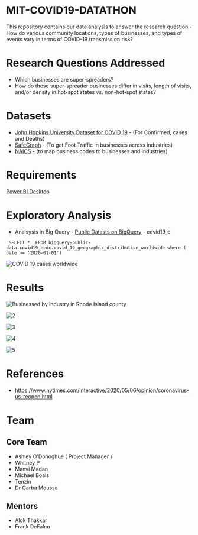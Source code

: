 # MIT-COVID19-DATATHON
This repository contains our data analysis to answer the research question - How do various community locations, types of businesses, and types of events vary in terms of COVID-19 transmission risk?

# Research Questions Addressed
* Which businesses are super-spreaders? 
* How do these super-spreader businesses differ in visits, length of visits, and/or density in hot-spot states vs. non-hot-spot states?

# Datasets
* [John Hopkins University Dataset for COVID 19](https://github.com/CSSEGISandData/COVID-19) - (For Confirmed, cases and Deaths) 
* [SafeGraph](https://www.safegraph.com/covid-19-data-consortium) - (To get Foot Traffic in businesses across industries)
* [NAICS](https://www.naics.com/search/) - (to map business codes to businesses and industries)

# Requirements 
[Power BI Desktop](https://powerbi.microsoft.com/en-us/desktop/)

# Exploratory Analysis 
* Analsysis in Big Query - [Public Datasts on BigQuery](https://cloud.google.com/bigquery/public-data) - covid19_e

` SELECT * 
  FROM bigquery-public-data.covid19_ecdc.covid_19_geographic_distribution_worldwide
    where ( date >= '2020-01-01')`
    
 
![COVID 19 cases worldwide](https://github.com/manvimadan12/MIT-COVID19-DATATHON/blob/master/Screenshot%20from%202020-05-12%2018-44-20.png)
    
    

# Results
![Businessed by industry in Rhode Island county](https://github.com/manvimadan12/MIT-COVID19-DATATHON/blob/master/Results/After%20aggregations/1.PNG)

![2](https://github.com/manvimadan12/MIT-COVID19-DATATHON/blob/master/Results/After%20aggregations/2.PNG)

![3](https://github.com/manvimadan12/MIT-COVID19-DATATHON/blob/master/Results/After%20aggregations/3.PNG)

![4](https://github.com/manvimadan12/MIT-COVID19-DATATHON/blob/master/Results/After%20aggregations/4.PNG)

![5](https://github.com/manvimadan12/MIT-COVID19-DATATHON/blob/master/Results/After%20aggregations/5.PNG)

# References
* https://www.nytimes.com/interactive/2020/05/06/opinion/coronavirus-us-reopen.html


# Team 

## Core Team
* Ashley O'Donoghue ( Project Manager )  
* Whitney P
* Manvi Madan
* Michael Boals
* Tenzin
* Dr Garba Moussa

## Mentors
* Alok Thakkar
* Frank DeFalco
